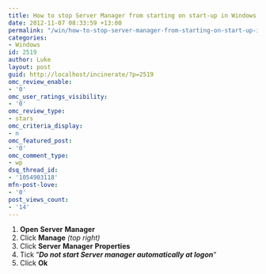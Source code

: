 ```yaml
---
title: How to stop Server Manager from starting on start-up in Windows Server 2012
date: 2012-11-07 08:33:59 +13:00
permalink: "/win/how-to-stop-server-manager-from-starting-on-start-up-in-windows-server-2012/"
categories:
- Windows
id: 2519
author: Luke
layout: post
guid: http://localhost/incinerate/?p=2519
omc_review_enable:
- '0'
omc_user_ratings_visibility:
- '0'
omc_review_type:
- stars
omc_criteria_display:
- n
omc_featured_post:
- '0'
omc_comment_type:
- wp
dsq_thread_id:
- '1054903118'
mfn-post-love:
- '0'
post_views_count:
- '14'
---
```


  1. **Open** **Server** **Manager**
  2. Click **Manage** _(top right)_
  3. Click **Server** **Manager** **Properties**
  4. Tick &#8220;**_Do not start Server manager automatically at logon_**&#8220;
  5. Click **Ok**